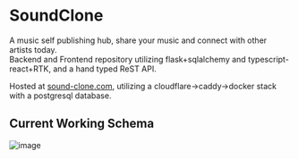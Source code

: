 # SoundClone

A music self publishing hub, share your music and connect with other artists today.\
Backend and Frontend repository utilizing flask+sqlalchemy and typescript-react+RTK, and a hand typed ReST API.

Hosted at [sound-clone.com](https://sound-clone.com), utilizing a cloudflare->caddy->docker stack with a postgresql database.

## Current Working Schema
![image](https://github.com/user-attachments/assets/9ef33faa-5b13-4447-a263-4adf6330aa4f)
